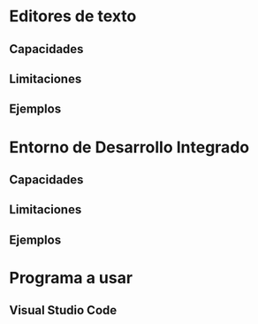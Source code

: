 # Editores de texto

## Capacidades

## Limitaciones

## Ejemplos

# Entorno de Desarrollo Integrado

## Capacidades

## Limitaciones

## Ejemplos

# Programa a usar

## Visual Studio Code